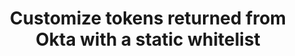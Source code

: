---
title: Customize tokens returned from Okta with a static whitelist
excerpt: Define Groups claims for tokens returned from Okta.
layout: Guides
sections:
 - overview
 - request-token-claim
 - static-whitelist
 - use-static-group-whitelist-org-as
 - use-static-group-whitelist-custom-as
 - next-steps
---